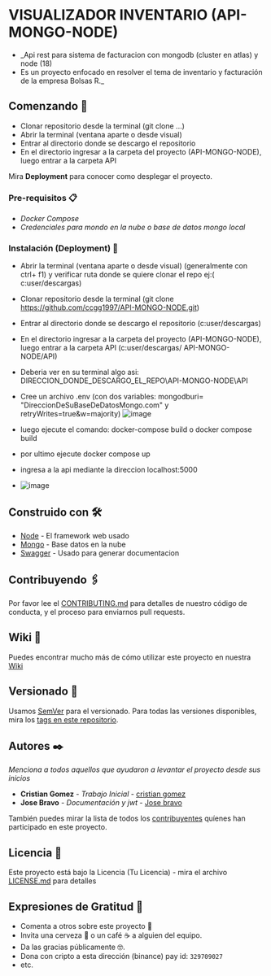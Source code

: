 # VISUALIZADOR INVENTARIO (API-MONGO-NODE)

* _Api rest para sistema de facturacion con mongodb (cluster en atlas) y node (18) 
*  Es un proyecto enfocado en resolver el tema de inventario y facturación de la empresa Bolsas R._

## Comenzando 🚀

   * Clonar repositorio desde la terminal (git clone ...) 
   * Abrir la terminal (ventana aparte o desde visual) 
   * Entrar al directorio donde se descargo el repositorio 
   * En el directorio ingresar a la carpeta del proyecto (API-MONGO-NODE), luego entrar a la carpeta API

Mira **Deployment** para conocer como desplegar el proyecto.


### Pre-requisitos 📋

* _Docker Compose_
* _Credenciales para mondo en la nube o base de datos mongo local_

### Instalación (Deployment) 🔧
 
  * Abrir la terminal (ventana aparte o desde visual) (generalmente con ctrl+ f1) y verificar ruta donde se quiere clonar el repo
    ej:( c:user/descargas)
  * Clonar repositorio desde la terminal (git clone https://github.com/ccgg1997/API-MONGO-NODE.git)
  * Entrar al directorio donde se descargo el repositorio (c:user/descargas)
  * En el directorio ingresar a la carpeta del proyecto (API-MONGO-NODE), luego entrar a la carpeta API (c:user/descargas/      API-MONGO-NODE/API)
  * Deberia ver en su terminal algo asi: DIRECCION_DONDE_DESCARGO_EL_REPO\API-MONGO-NODE\API
  * Cree un archivo .env (con dos variables: mongodburi= "DireccionDeSuBaseDeDatosMongo.com" y retryWrites=true&w=majority)
    ![image](https://github.com/ccgg1997/API-MONGO-NODE/assets/89625031/18e0971f-9b6d-43bd-ad96-c5531fc07ca3)

  * luego ejecute el comando: docker-compose build o docker compose build 
  * por ultimo ejecute docker compose up
  * ingresa a la api mediante la direccion localhost:5000
  * ![image](https://github.com/ccgg1997/API-MONGO-NODE/assets/89625031/6e71e200-1c00-4e07-9410-1a0e9e20d1d1)



## Construido con 🛠️

* [Node](http://www.nodejs.org) - El framework web usado
* [Mongo](https://mongodb.com) - Base datos en la nube
* [Swagger](https://swagger.io) - Usado para generar documentacion

## Contribuyendo 🖇️

Por favor lee el [CONTRIBUTING.md](https://gist.github.com/villanuevand/xxxxxx) para detalles de nuestro código de conducta, y el proceso para enviarnos pull requests.

## Wiki 📖

Puedes encontrar mucho más de cómo utilizar este proyecto en nuestra [Wiki](https://github.com/tu/proyecto/wiki)

## Versionado 📌

Usamos [SemVer](http://semver.org/) para el versionado. Para todas las versiones disponibles, mira los [tags en este repositorio](https://github.com/tu/proyecto/tags).

## Autores ✒️

_Menciona a todos aquellos que ayudaron a levantar el proyecto desde sus inicios_

* **Cristian Gomez** - *Trabajo Inicial* - [cristian gomez](https://github.com/ccgg1997)
* **Jose Bravo** - *Documentación y jwt* - [Jose bravo](#fulanito-de-tal)

También puedes mirar la lista de todos los [contribuyentes](https://github.com/your/project/contributors) quíenes han participado en este proyecto. 

## Licencia 📄

Este proyecto está bajo la Licencia (Tu Licencia) - mira el archivo [LICENSE.md](LICENSE.md) para detalles

## Expresiones de Gratitud 🎁

* Comenta a otros sobre este proyecto 📢
* Invita una cerveza 🍺 o un café ☕ a alguien del equipo. 
* Da las gracias públicamente 🤓.
* Dona con cripto a esta dirección (binance) pay id: `329709027`
* etc.
